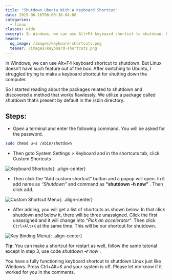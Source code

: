 ```yaml
---
title: "Shutdown Ubuntu With A Keyboard Shortcut"
date: 2015-06-16T08:00:30-04:00
categories:
  - linux
classes: wide
excerpt: In Windows, we can use Alt+F4 keyboard shortcut to shutdown. But Linux doesn’t have such feature out of the box. After switching to Ubuntu, I struggled trying to make a keyboard shortcut for shutting down the computer.
header:
  og_image: /images/keyboard-shortcuts.png
  teaser: /images/keyboard-shortcuts.png
---
```


In Windows, we can use Alt+F4 keyboard shortcut to shutdown. But Linux doesn’t have such feature out of the box. After switching to Ubuntu, I struggled trying to make a keyboard shortcut for shutting down the computer. 

So I started reading about the packages related to shutdown and discovered a method that works flawlessly. We utilize a package called *shutdown* that’s present by default in the /sbin directory.

## Steps:

- Open a terminal and enter the following command.  You will be asked for the password.

```bash
sudo chmod u+s /sbin/shutdown
```

- Then goto System Settings > Keyboard and in the shortcuts tab, click Custom Shortcuts

![Keyboard Shortcuts](/images/keyboard-shortcuts.png){: .align-center}

- Then click the “Add custom shortcut” button and a popup will open. In it add name as *“Shutdown”* and command as **“shutdown -h now”** . Then click add.

![Custom Shortcut Menu](/images/custom-shortcut.png){: .align-center}

- After adding, you will get a list of shortcuts as shown below. In that click shutdown and below it, there will be three unassigned. Click the first unassigned and it will change into *“Pick an accelerator“*. Then click ```Ctrl+Alt+K``` at the same time. This will be our shortcut for shutdown.

![Key Binding Menu](/images/keyboard-binding.png){: .align-center}

**Tip**: You can make a shortcut for restart as well, follow the same tutorial except in step 3, use code *shutdown **-r** now* .

You have a fully functioning keyboard shortcut to shutdown Linux just like Windows. Press Ctrl+Alt+K and your system is off. Please let me know if it worked for you in the comments.
